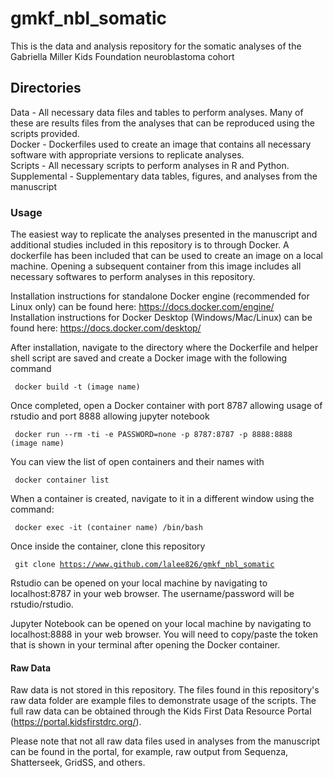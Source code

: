 # gmkf_nbl_somatic

This is the data and analysis repository for the somatic analyses of the Gabriella Miller Kids Foundation neuroblastoma cohort

## Directories

Data - All necessary data files and tables to perform analyses. Many of these are results files from the analyses that can be reproduced using the scripts provided.  
Docker - Dockerfiles used to create an image that contains all necessary software with appropriate versions to replicate analyses.  
Scripts - All necessary scripts to perform analyses in R and Python.  
Supplemental - Supplementary data tables, figures, and analyses from the manuscript  


### Usage
The easiest way to replicate the analyses presented in the manuscript and additional studies included in this repository is to through Docker.  A dockerfile has been included that can be used to create an image on a local machine. Opening a subsequent container from this image includes all necessary softwares to perform analyses in this repository.  

Installation instructions for standalone Docker engine (recommended for Linux only) can be found here: https://docs.docker.com/engine/  
Installation instructions for Docker Desktop (Windows/Mac/Linux) can be found here: https://docs.docker.com/desktop/  

After installation, navigate to the directory where the Dockerfile and helper shell script are saved and create a Docker image with the following command  
 
 <code> docker build -t (image name) </code>  

Once completed, open a Docker container with port 8787 allowing usage of rstudio and port 8888 allowing jupyter notebook  
 
 <code> docker run --rm -ti -e PASSWORD=none -p 8787:8787 -p 8888:8888 (image name) </code>  

You can view the list of open containers and their names with  
 
 <code> docker container list </code>  

When a container is created, navigate to it in a different window using the command:  
 
 <code> docker exec -it (container name) /bin/bash </code>  

Once inside the container, clone this repository  
 
 <code> git clone https://www.github.com/lalee826/gmkf_nbl_somatic </code>  

Rstudio can be opened on your local machine by navigating to localhost:8787 in your web browser. The username/password will be rstudio/rstudio.


Jupyter Notebook can be opened on your local machine by navigating to localhost:8888 in your web browser. You will need to copy/paste the token that is shown in your terminal after opening the Docker container.  

#### Raw Data

Raw data is not stored in this repository. The files found in this repository's raw data folder are example files to demonstrate usage of the scripts. The full raw data can be obtained through the Kids First Data Resource Portal (https://portal.kidsfirstdrc.org/).  

Please note that not all raw data files used in analyses from the manuscript can be found in the portal, for example, raw output from Sequenza, Shatterseek, GridSS, and others.
